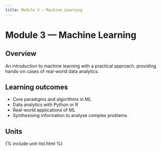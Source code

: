 ```yaml
---
title: Module 3 — Machine Learning
---
```


# Module 3 — Machine Learning

## Overview
An introduction to machine learning with a practical approach, providing hands-on cases of real-world data analytics.

## Learning outcomes
- Core paradigms and algorithms in ML
- Data analytics with Python or R
- Real-world applications of ML
- Synthesising information to analyse complex problems

## Units
{% include unit-list.html %}
